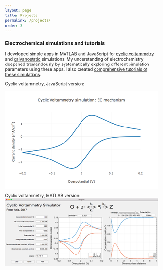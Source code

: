 ```yaml
---
layout: page
title: Projects
permalink: /projects/
order: 3
---
```


### Electrochemical simulations and tutorials

I developed simple apps in MATLAB and JavaScript for
[cyclic voltammetry](/cyclic_voltammetry_simulation/cvwebapp.html)
and [galvanostatic](/galvanostatic_simulation/galvanostaticwebapp.html) simulations.
My understanding of electrochemistry deepened tremendously by systematically
exploring different simulation parameters using these apps.
I also created
[comprehensive tutorials of these simulations](/cyclic_voltammetry_simulation/index.html).

Cyclic voltammetry, JavaScript version:
<p>
<a href="/cyclic_voltammetry_simulation/cvwebapp.html">
<img src="/img/CVsimplotly.png" style="display:block; margin-left: auto; margin-right: auto;">
</a></p>

Cyclic voltammetry, MATLAB version:
![Screenshot](/img/CVsimscreenshot.png)
